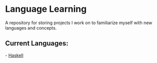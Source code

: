 Language Learning
================

A repository for storing projects I work on to familiarize myself with new languages and concepts.

<h2>Current Languages:</h2>
- <a href="https://github.com/pnl8zp/Language-Learning/tree/master/Haskell">Haskell</a>
